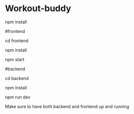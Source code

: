 ﻿# Workout-buddy
 
 npm install
 
 
 #frontend
 
 cd frontend
 
 npm install 
 
 npm start
 
 
 #backend
 
 cd backend
 
 npm install
 
 npm run dev
 
 
 Make sure to have both backend and frontend up and running
